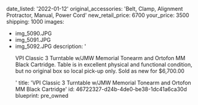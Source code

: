 date_listed: '2022-01-12'
original_accessories: 'Belt, Clamp, Alignment Protractor, Manual, Power Cord'
new_retail_price: 6700
your_price: 3500
shipping: 1000
images:
  - img_5090.JPG
  - img_5091.JPG
  - img_5092.JPG
description: '<p>VPI Classic 3 Turntable w/JMW Memorial Tonearm and Ortofon MM Black Cartridge. Table is in excellent physical and functional condition, but no original box so local pick-up only. Sold as new for $6,700.00</p>'
title: 'VPI Classic 3 Turntable w/JMW Memorial Tonearm and Ortofon MM Black Cartridge'
id: 46722327-d24b-4de0-be38-1dc41a6ca30d
blueprint: pre_owned
